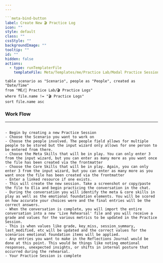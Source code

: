 ```yaml
---
---

```meta-bind-button
label: Create New 🎬 Practice Log
icon: ""
style: default
class: ""
cssStyle: ""
backgroundImage: ""
tooltip: ""
id: ""
hidden: false
actions:
  - type: runTemplaterFile
    templateFile: Meta/Templates/me/Practice Lab/Modal Practice Session Template.md

```

```dataview
table scenario as "Scenario", people as "People", created as "Date/Time"
from "ME/🧪 Practice Lab/🎬 Practice Logs"
where file.name != "🎬 Practice Logs"
sort file.name asc 

```

### Work Flow
---
```

- Begin by creating a new Practice Session
- Choose the Scenario you want to work on
- Choose the people involved. The people field allows for multiple people to be stored but the input wizard only allows for one person to be entered from there. 
- Choose the Meta Skills that will be in play. You can only enter 3 from the input wizard, but you can enter as many more as you want once the file has been created via the frontmatter
- Choose the Core Skills that will be in play. Again, you can only enter 3 from the input wizard, but you can enter as many more as you want once the file has been created via the frontmatter
- Enter a linked resource if one exists. 
- This will create the new session. Take a screenshot or copy/paste the file to Elia and begin practicing the conversation in the chat. 
- During the conversation you will identify the meta & core skills in play as well as the emotional foundation elements. You will be scored on how accurate your choices were and the final entries will be the correct answers. 
- When the conversation is complete, you will import the entire conversation into a new 'Live Rehearsal' file and you will receive a grade and values for the various metrics to be updated in the Practice Session. 
- This is when values like grade, key_miss, session_summary, last_modified, etc will be updated and the correct values for the scenarios emotional foundation items will be applied.  
- Any entries you want to make in the Reflections Journal would be done at this point. This would be things like noting emotional responses, unexpected insights, or shifts in internal posture that occurred during the rehearsal.
- Your Practice Session is complete